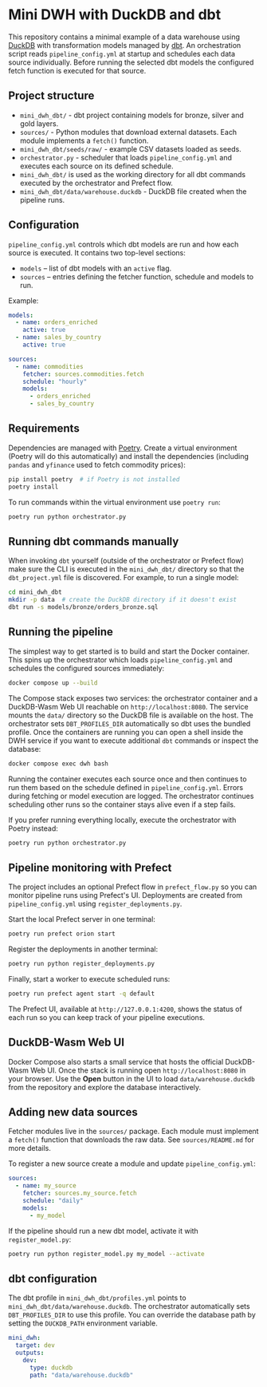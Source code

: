 # Mini DWH with DuckDB and dbt

This repository contains a minimal example of a data warehouse using
[DuckDB](https://duckdb.org/) with transformation models managed by
[dbt](https://www.getdbt.com/). An orchestration script reads
`pipeline_config.yml` at startup and schedules each data source
individually. Before running the selected dbt models the configured fetch
function is executed for that source.

## Project structure

- `mini_dwh_dbt/` - dbt project containing models for bronze, silver and
  gold layers.
- `sources/` - Python modules that download external datasets. Each module
  implements a `fetch()` function.
- `mini_dwh_dbt/seeds/raw/` - example CSV datasets loaded as seeds.
- `orchestrator.py` - scheduler that loads `pipeline_config.yml` and
  executes each source on its defined schedule.
- `mini_dwh_dbt/` is used as the working directory for all dbt commands
  executed by the orchestrator and Prefect flow.
- `mini_dwh_dbt/data/warehouse.duckdb` - DuckDB file created when the pipeline runs.

## Configuration

`pipeline_config.yml` controls which dbt models are run and how each source is executed. It contains two top-level sections:

- `models` – list of dbt models with an `active` flag.
- `sources` – entries defining the fetcher function, schedule and models to run.

Example:

```yaml
models:
  - name: orders_enriched
    active: true
  - name: sales_by_country
    active: true

sources:
  - name: commodities
    fetcher: sources.commodities.fetch
    schedule: "hourly"
    models:
      - orders_enriched
      - sales_by_country
```
## Requirements

Dependencies are managed with [Poetry](https://python-poetry.org/). Create a
virtual environment (Poetry will do this automatically) and install the
dependencies (including `pandas` and `yfinance` used to fetch commodity
prices):

```bash
pip install poetry  # if Poetry is not installed
poetry install
```

To run commands within the virtual environment use `poetry run`:


```bash
poetry run python orchestrator.py
```

## Running dbt commands manually

When invoking `dbt` yourself (outside of the orchestrator or Prefect flow)
make sure the CLI is executed in the `mini_dwh_dbt/` directory so that the
`dbt_project.yml` file is discovered. For example, to run a single model:

```bash
cd mini_dwh_dbt
mkdir -p data  # create the DuckDB directory if it doesn't exist
dbt run -s models/bronze/orders_bronze.sql
```

## Running the pipeline

The simplest way to get started is to build and start the Docker
container. This spins up the orchestrator which loads
`pipeline_config.yml` and schedules the configured sources immediately:

```bash
docker compose up --build
```

The Compose stack exposes two services: the orchestrator container and a
DuckDB-Wasm Web UI reachable on `http://localhost:8080`. The service mounts
the `data/` directory so the DuckDB file is available on the host. The
orchestrator sets `DBT_PROFILES_DIR` automatically so dbt uses the bundled
profile. Once the containers are running you can open a shell inside the DWH
service if you want to execute additional `dbt` commands or inspect the
database:

```bash
docker compose exec dwh bash
```

Running the container executes each source once and then continues to run
them based on the schedule defined in `pipeline_config.yml`.
Errors during fetching or model execution are logged. The orchestrator
continues scheduling other runs so the container stays alive even if a
step fails.

If you prefer running everything locally, execute the orchestrator with
Poetry instead:

```bash
poetry run python orchestrator.py
```

## Pipeline monitoring with Prefect

The project includes an optional Prefect flow in `prefect_flow.py` so you
can monitor pipeline runs using Prefect's UI. Deployments are created from
`pipeline_config.yml` using `register_deployments.py`.

Start the local Prefect server in one terminal:

```bash
poetry run prefect orion start
```

Register the deployments in another terminal:

```bash
poetry run python register_deployments.py
```

Finally, start a worker to execute scheduled runs:

```bash
poetry run prefect agent start -q default
```

The Prefect UI, available at `http://127.0.0.1:4200`, shows the status of
each run so you can keep track of your pipeline executions.

## DuckDB-Wasm Web UI

Docker Compose also starts a small service that hosts the official
DuckDB-Wasm Web UI. Once the stack is running open
`http://localhost:8080` in your browser. Use the **Open** button in the UI
to load `data/warehouse.duckdb` from the repository and explore the
database interactively.

## Adding new data sources

Fetcher modules live in the `sources/` package. Each module must implement a
`fetch()` function that downloads the raw data. See `sources/README.md` for
more details.

To register a new source create a module and update `pipeline_config.yml`:

```yaml
sources:
  - name: my_source
    fetcher: sources.my_source.fetch
    schedule: "daily"
    models:
      - my_model
```

If the pipeline should run a new dbt model, activate it with `register_model.py`:

```bash
poetry run python register_model.py my_model --activate
```

## dbt configuration

The dbt profile in `mini_dwh_dbt/profiles.yml` points to
`mini_dwh_dbt/data/warehouse.duckdb`. The orchestrator automatically sets
`DBT_PROFILES_DIR` to use this profile. You can override the database path by
setting the `DUCKDB_PATH` environment variable.

```yaml
mini_dwh:
  target: dev
  outputs:
    dev:
      type: duckdb
      path: "data/warehouse.duckdb"
```
